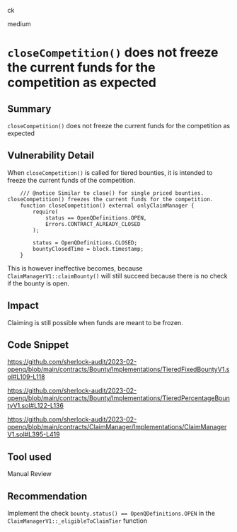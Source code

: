 ck

medium

# `closeCompetition()` does not freeze the current funds for the competition as expected

## Summary

`closeCompetition()` does not freeze the current funds for the competition as expected

## Vulnerability Detail

When `closeCompetition()` is called for tiered bounties, it is intended to freeze the current funds of the competition.

```solidity
    /// @notice Similar to close() for single priced bounties. closeCompetition() freezes the current funds for the competition.
    function closeCompetition() external onlyClaimManager {
        require(
            status == OpenQDefinitions.OPEN,
            Errors.CONTRACT_ALREADY_CLOSED
        );

        status = OpenQDefinitions.CLOSED;
        bountyClosedTime = block.timestamp;
    }
```

This is however ineffective becomes, because `ClaimManagerV1::claimBounty()` will still succeed because there is no check if the bounty is open.

## Impact

Claiming is still possible when funds are meant to be frozen.

## Code Snippet

https://github.com/sherlock-audit/2023-02-openq/blob/main/contracts/Bounty/Implementations/TieredFixedBountyV1.sol#L109-L118

https://github.com/sherlock-audit/2023-02-openq/blob/main/contracts/Bounty/Implementations/TieredPercentageBountyV1.sol#L122-L136

https://github.com/sherlock-audit/2023-02-openq/blob/main/contracts/ClaimManager/Implementations/ClaimManagerV1.sol#L395-L419

## Tool used

Manual Review

## Recommendation

Implement the check `bounty.status() == OpenQDefinitions.OPEN` in the `ClaimManagerV1::_eligibleToClaimTier` function